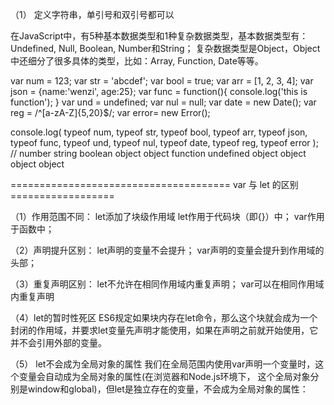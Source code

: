 （1） 定义字符串，单引号和双引号都可以

在JavaScript中，有5种基本数据类型和1种复杂数据类型，基本数据类型有：Undefined, Null, Boolean, Number和String；
复杂数据类型是Object，Object中还细分了很多具体的类型，比如：Array, Function, Date等等。

var num = 123;
var str = 'abcdef';
var bool = true;
var arr = [1, 2, 3, 4];
var json = {name:'wenzi', age:25};
var func = function(){ console.log('this is function'); }
var und = undefined;
var nul = null;
var date = new Date();
var reg = /^[a-zA-Z]{5,20}$/;
var error= new Error();

console.log(
    typeof num,
    typeof str,
    typeof bool,
    typeof arr,
    typeof json,
    typeof func,
    typeof und,
    typeof nul,
    typeof date,
    typeof reg,
    typeof error
);
// number string boolean object object function undefined object object object object



======================================    var 与 let 的区别    ==================

（1）作用范围不同： let添加了块级作用域
let作用于代码块（即{}）中；
var作用于函数中；

（2）声明提升区别：
let声明的变量不会提升；
var声明的变量会提升到作用域的头部；

（3）重复声明区别：
let不允许在相同作用域内重复声明；
var可以在相同作用域内重复声明

（4）let的暂时性死区
ES6规定如果块内存在let命令，那么这个块就会成为一个封闭的作用域，并要求let变量先声明才能使用，如果在声明之前就开始使用，它并不会引用外部的变量。

（5） let不会成为全局对象的属性
我们在全局范围内使用var声明一个变量时，这个变量会自动成为全局对象的属性(在浏览器和Node.js环境下，
这个全局对象分别是window和global)，但let是独立存在的变量，不会成为全局对象的属性：
